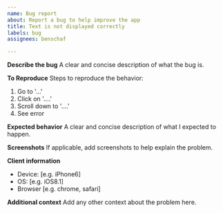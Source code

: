 ```yaml
---
name: Bug report
about: Report a bug to help improve the app
title: Text is not displayed correctly
labels: bug
assignees: benschaf

---
```


**Describe the bug**
A clear and concise description of what the bug is.

**To Reproduce**
Steps to reproduce the behavior:
1. Go to '...'
2. Click on '....'
3. Scroll down to '....'
4. See error

**Expected behavior**
A clear and concise description of what I expected to happen.

**Screenshots**
If applicable, add screenshots to help explain the problem.

**Client information**
 - Device: [e.g. iPhone6]
 - OS: [e.g. iOS8.1]
 - Browser [e.g. chrome, safari]

**Additional context**
Add any other context about the problem here.